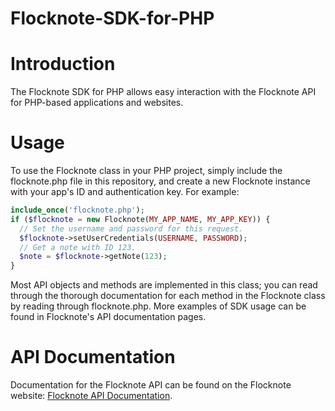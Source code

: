 # Flocknote-SDK-for-PHP

# Introduction

The Flocknote SDK for PHP allows easy interaction with the Flocknote API for PHP-based applications and websites.

# Usage

To use the Flocknote class in your PHP project, simply include the flocknote.php file in this repository, and create a new Flocknote instance with your app's ID and authentication key. For example:

```php
include_once('flocknote.php');
if ($flocknote = new Flocknote(MY_APP_NAME, MY_APP_KEY)) {
  // Set the username and password for this request.
  $flocknote->setUserCredentials(USERNAME, PASSWORD);
  // Get a note with ID 123.
  $note = $flocknote->getNote(123);
}
```

Most API objects and methods are implemented in this class; you can read through the thorough documentation for each method in the Flocknote class by reading through flocknote.php. More examples of SDK usage can be found in Flocknote's API documentation pages.

# API Documentation

Documentation for the Flocknote API can be found on the Flocknote website: [Flocknote API Documentation](http://www.flocknote.com/help/api).
